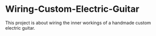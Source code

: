 # Wiring-Custom-Electric-Guitar
This project is about wiring the inner workings of a handmade custom electric guitar.
